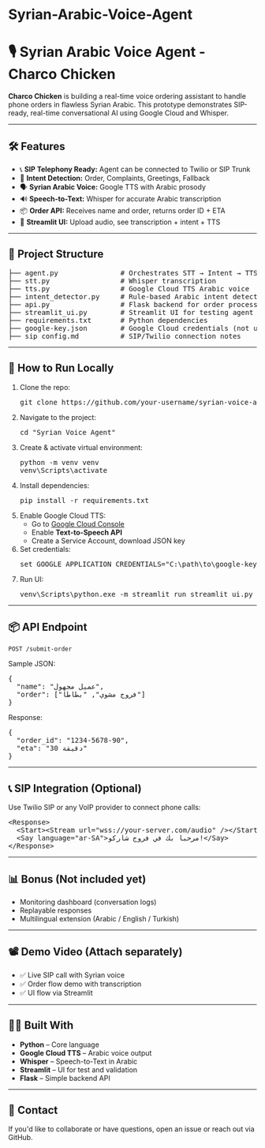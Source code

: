 # Syrian-Arabic-Voice-Agent

<h1>🎙 Syrian Arabic Voice Agent - Charco Chicken</h1>

<p><strong>Charco Chicken</strong> is building a real-time voice ordering assistant to handle phone orders in flawless Syrian Arabic. This prototype demonstrates SIP-ready, real-time conversational AI using Google Cloud and Whisper.</p>

<hr />

<h2>🛠 Features</h2>
<ul>
  <li>📞 <strong>SIP Telephony Ready:</strong> Agent can be connected to Twilio or SIP Trunk</li>
  <li>🧠 <strong>Intent Detection:</strong> Order, Complaints, Greetings, Fallback</li>
  <li>🗣 <strong>Syrian Arabic Voice:</strong> Google TTS with Arabic prosody</li>
  <li>🔊 <strong>Speech-to-Text:</strong> Whisper for accurate Arabic transcription</li>
  <li>📦 <strong>Order API:</strong> Receives name and order, returns order ID + ETA</li>
  <li>🧪 <strong>Streamlit UI:</strong> Upload audio, see transcription + intent + TTS</li>
</ul>

<hr />

<h2>📁 Project Structure</h2>

<pre>
├── agent.py               # Orchestrates STT → Intent → TTS
├── stt.py                 # Whisper transcription
├── tts.py                 # Google Cloud TTS Arabic voice
├── intent_detector.py     # Rule-based Arabic intent detection
├── api.py                 # Flask backend for order processing
├── streamlit_ui.py        # Streamlit UI for testing agent
├── requirements.txt       # Python dependencies
├── google-key.json        # Google Cloud credentials (not uploaded)
├── sip_config.md          # SIP/Twilio connection notes
</pre>

<hr />

<h2>🚀 How to Run Locally</h2>

<ol>
  <li>Clone the repo:
    <pre>git clone https://github.com/your-username/syrian-voice-agent.git</pre>
  </li>
  <li>Navigate to the project:
    <pre>cd "Syrian Voice Agent"</pre>
  </li>
  <li>Create & activate virtual environment:
    <pre>python -m venv venv
venv\Scripts\activate</pre>
  </li>
  <li>Install dependencies:
    <pre>pip install -r requirements.txt</pre>
  </li>
  <li>Enable Google Cloud TTS:
    <ul>
      <li>Go to <a href="https://console.cloud.google.com/">Google Cloud Console</a></li>
      <li>Enable <strong>Text-to-Speech API</strong></li>
      <li>Create a Service Account, download JSON key</li>
    </ul>
  </li>
  <li>Set credentials:
    <pre>set GOOGLE_APPLICATION_CREDENTIALS="C:\path\to\google-key.json"</pre>
  </li>
  <li>Run UI:
    <pre>venv\Scripts\python.exe -m streamlit run streamlit_ui.py</pre>
  </li>
</ol>

<hr />

<h2>📦 API Endpoint</h2>

<pre><code>POST /submit-order</code></pre>
<p>Sample JSON:</p>
<pre>
{
  "name": "عميل مجهول",
  "order": ["فروج مشوي", "بطاطا"]
}
</pre>

Response:
<pre>
{
  "order_id": "1234-5678-90",
  "eta": "30 دقيقة"
}
</pre>

<hr />

<h2>📞 SIP Integration (Optional)</h2>
<p>Use Twilio SIP or any VoIP provider to connect phone calls:</p>
<pre>
&lt;Response&gt;
  &lt;Start&gt;&lt;Stream url="wss://your-server.com/audio" /&gt;&lt;/Start&gt;
  &lt;Say language="ar-SA"&gt;مرحبا بك في فروج شاركو!&lt;/Say&gt;
&lt;/Response&gt;
</pre>

<hr />

<h2>📊 Bonus (Not included yet)</h2>
<ul>
  <li>Monitoring dashboard (conversation logs)</li>
  <li>Replayable responses</li>
  <li>Multilingual extension (Arabic / English / Turkish)</li>
</ul>

<hr />

<h2>📽 Demo Video (Attach separately)</h2>
<ul>
  <li>✅ Live SIP call with Syrian voice</li>
  <li>✅ Order flow demo with transcription</li>
  <li>✅ UI flow via Streamlit</li>
</ul>

<hr />

<h2>👨‍💻 Built With</h2>
<ul>
  <li><strong>Python</strong> – Core language</li>
  <li><strong>Google Cloud TTS</strong> – Arabic voice output</li>
  <li><strong>Whisper</strong> – Speech-to-Text in Arabic</li>
  <li><strong>Streamlit</strong> – UI for test and validation</li>
  <li><strong>Flask</strong> – Simple backend API</li>
</ul>

<hr />

<h2>📩 Contact</h2>
<p>If you'd like to collaborate or have questions, open an issue or reach out via GitHub.</p>

